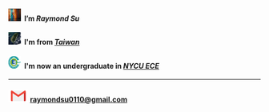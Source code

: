 #### <img src="arthur_fleck_spining.gif" width="25" height="25"/> &nbsp;I’m **_Raymond Su_**
#### <img src="taiwan_main_island.jpg" width="25" height="25"/> &nbsp;I'm from [**_Taiwan_**](https://eng.taiwan.net.tw/)
#### <img src="nycu_ece_badge.gif" width="25" height="25"/> &nbsp;I'm now an undergraduate in [**_NYCU ECE_**](https://www.dece.nctu.edu.tw/)

*****
#### <img src="g-mail.gif" width="40" height="25"/> raymondsu0110@gmail.com
<!---
yc518-su/yc518-su is a ✨ special ✨ repository because its `README.md` (this file) appears on your GitHub profile.
You can click the Preview link to take a look at your changes.
--->
